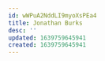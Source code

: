 ```yaml
---
id: wWPuA2NddLI9myoXsPEa4
title: Jonathan Burks
desc: ''
updated: 1639759645941
created: 1639759645941
---
```


